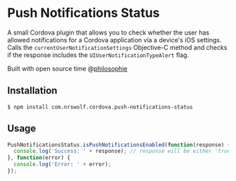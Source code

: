 Push Notifications Status
======
A small Cordova plugin that allows you to check whether the user has allowed notifications for a Cordova application via a device's iOS settings.  Calls the ```currentUserNotificationSettings``` Objective-C method and checks if the response includes the ```UIUserNotificationTypeAlert``` flag.

Built with open source time @[philosophie](http://philosophie.is)

## Installation

```
$ npm install com.nrswolf.cordova.push-notifications-status
```

## Usage

```javascript
PushNotificationsStatus.isPushNotificationsEnabled(function(response) {
  console.log('Success: ' + response); // response will be either 'true' or 'false'
}, function(error) {
  console.log('Error: ' + error);
});
```

